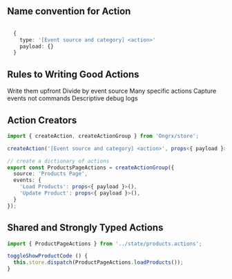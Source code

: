 ## Name convention for Action
```ts

  {          
    type: '[Event source and category] <action>'
    payload: {}
  }
```

## Rules to Writing Good Actions
Write them upfront
Divide by event source
Many specific actions
Capture events not commands
Descriptive debug logs

## Action Creators
```ts
import { createAction, createActionGroup } from 'Ongrx/store';

createAction('[Event source and category] <action>', props<{ payload }>());

// create a dictionary of actions
export const ProductsPageActions = createActionGroup({
  source: 'Products Page',
  events: {
    'Load Products': props<{ payload }>(),
    'Update Product': props<{ payload }>(),
  }
});
```


## Shared and Strongly Typed Actions
```ts
import { ProductPageActions } from '../state/products.actions';

toggleShowProductCode () {
  this.store.dispatch(ProductPageActions.loadProducts());
}
```
